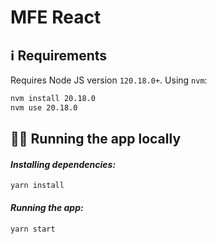 # MFE React

## ℹ️ Requirements

Requires Node JS version `120.18.0+`. Using `nvm`:

```sh
nvm install 20.18.0
nvm use 20.18.0
```

## 🏃‍♀️ Running the app locally

#### _Installing dependencies:_

```
yarn install
```

#### _Running the app:_

```
yarn start
```
